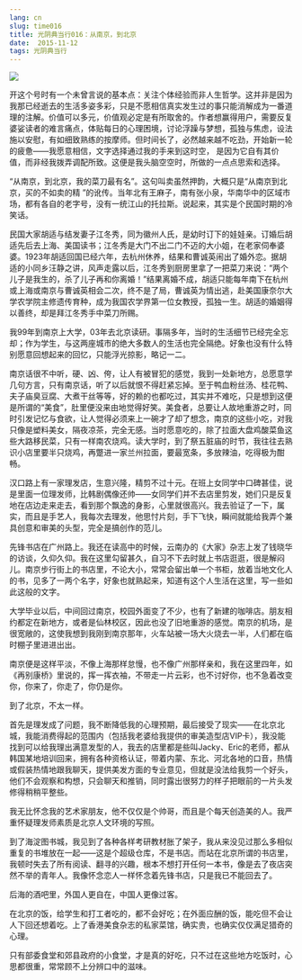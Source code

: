 ```yaml
---
lang: cn
slug: time016
title: 光阴典当行016：从南京，到北京
date:  2015-11-12
tags: 光阴典当行
---
```

<!-- more -->
![](http://oouh9u8nz.bkt.gdipper.com//time016.jpg)

开这个号时有一个未曾言说的基本点：关注个体经验而非人生哲学。这并非是因为我那已经逝去的生活多姿多彩，只是不愿相信真实发生过的事只能消解成为一番道理的注解。价值可以多元，价值观必定是有所取舍的。作者想赢得用户，需要反复婆娑读者的难言痛点，体贴每日的心理困境，讨论浮躁与梦想，孤独与焦虑，设法施以安慰，有如细致熟练的按摩师。但时间长了，必然越来越不吃劲，开始新一轮的疲惫——我愿意相信，文字选择通过我的手来到这时空， 是因为它自有其价值，而非经我拨弄调配所致。这便是我头脑空空时，所做的一点点思索和选择。

“从南京，到北京，我的菜刀最有名”。这句叫卖虽然押韵，大概只是“从南京到北京，买的不如卖的精 ”的讹传。当年北有王麻子，南有张小泉，华南华中的区域市场，都有各自的老字号，没有一统江山的托拉斯。说起来，其实是个民国时期的冷笑话。

民国大家胡适与结发妻子江冬秀，同为徽州人氏，是幼时订下的娃娃亲。订婚后胡适先后去上海、美国读书；江冬秀是大门不出二门不迈的大小姐，在老家伺奉婆婆。1923年胡适回国已经六年，去杭州休养，结果和曹诚英闹出了婚外恋。据胡适的小同乡汪静之讲，风声走露以后，江冬秀到厨房里拿了一把菜刀来说：“两个儿子是我生的，杀了儿子再和你离婚！”结果离婚不成，胡适只能每年南下在杭州或上海或南京与曹诚英相会二次，终不是了局，曹诚英为情出逃，赴美国康奈尔大学农学院主修遗传育种，成为我国农学界第一位女教授，孤独一生。胡适的婚姻得以善终，却是拜江冬秀手中菜刀所赐。

我99年到南京上大学，03年去北京读研。事隔多年，当时的生活细节已经完全忘却；作为学生，与这两座城市的绝大多数人的生活也完全隔绝。好象也没有什么特别愿意回想起来的回忆，只能浮光掠影，略记一二。

南京话很不中听，硬、凶、侉，让人有被冒犯的感觉，我到一处新地方，总愿意学几句方言，只有南京话，听了以后就恨不得赶紧忘掉。至于鸭血粉丝汤、桂花鸭、夫子庙臭豆腐、大煮干丝等等，好的赖的也都吃过，其实并不难吃，只是想到这便是所谓的“美食”，肚里便没来由地觉得好笑。美食者，总要让人故地重游之时，同时引发记忆与食欲，让人觉得必须来上一碗才了却了想念，南京的这些小吃，对我只像是塑料美女，隔夜凉茶，完全无感。当时愿意吃的，除了拉面大盘鸡酸菜鱼这些大路移民菜，只有一样南农烧鸡。读大学时，到了祭五脏庙的时节，我往往去熟识小店里要半只烧鸡，再蹩进一家兰州拉面，要最宽条，多放辣油，吃得极为酣畅。

汉口路上有一家理发店，生意兴隆，精剪不过十元。在班上女同学中口碑甚佳，说是里面一位理发师，比韩剧偶像还帅——女同学们并不去店里剪发，她们只是反复地在店边走来走去，看到那个飘逸的身影，心里就很高兴。我去验证了一下，属实，而且是手艺人，我每次去理发，他思忖片刻，手下飞快，瞬间就能给我弄个兼具创意和审美的头型，完全是搞创作的范儿。

先锋书店在广州路上。我还在读高中的时候，云南办的《大家》杂志上发了钱晓华的访谈，久仰久仰。我在这里勾留甚久，自习不下去时就上书店逛逛，很是解闷儿。南京步行街上的书店里，不论大小，常常会留出单一个书柜，放着当地文化人的书，见多了一两个名字，好象也就熟起来，知道有这个人生活在这里，写一些如此这般的文字。

大学毕业以后，中间回过南京，校园外面变了不少，也有了新建的咖啡店。朋友相约都定在新地方，或者是仙林校区，因此也没了旧地重游的感觉。南京的机场，是很宽敞的，这使我想到我刚到南京那年，火车站被一场大火烧去一半，人们都在临时棚子里进进出出。

南京便是这样平淡，不像上海那样怠慢，也不像广州那样亲和，我在这里四年，如《再别康桥》里说的，挥一挥衣袖，不带走一片云彩，也不讨好你，也不急着改变你，你来了，你走了，你仍是你。

到了北京，不太一样。

首先是理发成了问题，我不断降低我的心理预期，最后接受了现实——在北京北城，我能消费得起的范围内（包括我老婆给我提供的审美造型店VIP卡），我没能找到可以给我理出满意发型的人，我去的店里都是些叫Jacky、Eric的老师，都从韩国某地培训回来，拥有各种资格认证，带着内蒙、东北、河北各地的口音，热情或假装热情地跟我聊天，提供美发方面的专业意见，但就是没法给我剪一个好头，他们不会观察和构想，只会聊天和推销，同时露出很努力的样子把眼前的一片头发修得稍稍平整些。

我无比怀念我的艺术家朋友，他不仅仅是个帅哥，而且是个每天创造美的人。我严重怀疑理发师素质是北京人文环境的写照。

到了海淀图书城，我见到了各种各样考研教材胀了架子，我从来没见过那么多相似重复的书堆放在一起——这是个超级仓库，不是书店。而站在北京所谓的书店里，我顿时失去了所有阅读、翻寻的兴趣，根本不想打开任何一本书，像是去了夜店突然不举的青年人。我像怀念恋人一样怀念着先锋书店，只是我已不能回去了。

后海的酒吧里，外国人更自在，中国人更像过客。

在北京的饭，给学生和打工者吃的，都不会好吃；在外面应酬的饭，能吃但不会让人下回还想着吃。上了香港美食杂志的私家菜馆，确实贵，也确实仅仅满足猎奇的心理。

只有部委食堂和郊县政府的小食堂，才是真的好吃，只不过在这些地方吃饭时，心思都很重，常常顾不上分辨口中的滋味。